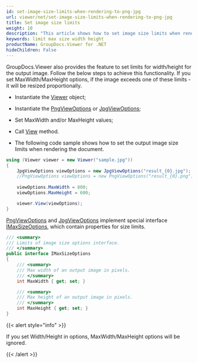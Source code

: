 ```yaml
---
id: set-image-size-limits-when-rendering-to-png-jpg
url: viewer/net/set-image-size-limits-when-rendering-to-png-jpg
title: Set image size limits
weight: 10
description: "This article shows how to set image size limits when rendering image to PNG or JPEG"
keywords: limit max size width height
productName: GroupDocs.Viewer for .NET
hideChildren: False
---
```

GroupDocs.Viewer also provides the feature to set limits for width/height for the output image. Follow the below steps to achieve this functionality.
If you set MaxWidth/MaxHeight options, if the image exceeds one of these limits - it will be resized proportionally.

* Instantiate the [Viewer](https://reference.groupdocs.com/net/viewer/groupdocs.viewer/viewer) object;
* Instantiate the [PngViewOptions](https://reference.groupdocs.com/net/viewer/groupdocs.viewer.options/pngviewoptions) or [JpgViewOptions](https://reference.groupdocs.com/net/viewer/groupdocs.viewer.options/jpgviewoptions);
* Set MaxWidth and/or MaxHeight values;

* Call [View](https://reference.groupdocs.com/net/viewer/groupdocs.viewer/viewer/methods/view) method.
* The following code sample shows how to set the output image size limits when rendering the document.

```csharp
using (Viewer viewer = new Viewer("sample.jpg"))
{
    JpgViewOptions viewOptions = new JpgViewOptions("result_{0}.jpg");
    //PngViewOptions viewOptions = new PngViewOptions("result_{0}.png");
    
    viewOptions.MaxWidth = 800;
    viewOptions.MaxHeight = 600;

    viewer.View(viewOptions);
}
```

[PngViewOptions](https://reference.groupdocs.com/net/viewer/groupdocs.viewer.options/pngviewoptions) and [JpgViewOptions](https://reference.groupdocs.com/net/viewer/groupdocs.viewer.options/jpgviewoptions) implement special interface [IMaxSizeOptions](https://reference.groupdocs.com/net/viewer/groupdocs.viewer.options/imaxsizeoptions), which contain properties for size limits.

```csharp
/// <summary>
/// Limits of image size options interface. 
/// </summary>
public interface IMaxSizeOptions
{
    /// <summary>
    /// Max width of an output image in pixels.
    /// </summary>
    int MaxWidth { get; set; }

    /// <summary>
    /// Max height of an output image in pixels.
    /// </summary>
    int MaxHeight { get; set; }
}
```

{{< alert style="info" >}}

If you set Width/Height in options, MaxWidth/MaxHeight options will be ignored.

{{< /alert >}}
